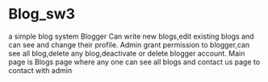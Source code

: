 # Blog_sw3
a simple blog system Blogger Can write new blogs,edit existing blogs and can see and change their profile. Admin grant permission to blogger,can see all blog,delete any blog,deactivate or delete blogger account. Main page is Blogs page where any one can see all blogs and contact us page to contact with admin
